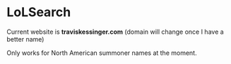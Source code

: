 # LoLSearch

Current website is **traviskessinger.com** (domain will change once I have a better name)

Only works for North American summoner names at the moment.